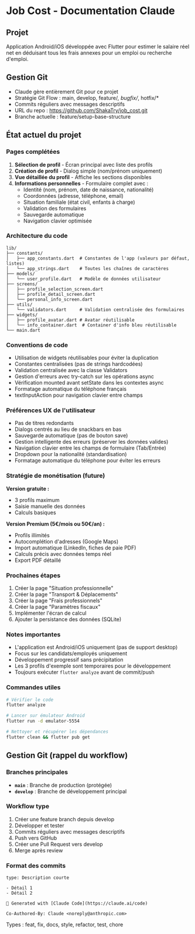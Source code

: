 # Job Cost - Documentation Claude

## Projet
Application Android/iOS développée avec Flutter pour estimer le salaire réel net en déduisant tous les frais annexes pour un emploi ou recherche d'emploi.

## Gestion Git
- Claude gère entièrement Git pour ce projet
- Stratégie Git Flow : main, develop, feature/*, bugfix/*, hotfix/*
- Commits réguliers avec messages descriptifs
- URL du repo : https://github.com/ShakaTry/job_cost.git
- Branche actuelle : feature/setup-base-structure

## État actuel du projet

### Pages complétées
1. **Sélection de profil** - Écran principal avec liste des profils
2. **Création de profil** - Dialog simple (nom/prénom uniquement)
3. **Vue détaillée du profil** - Affiche les sections disponibles
4. **Informations personnelles** - Formulaire complet avec :
   - Identité (nom, prénom, date de naissance, nationalité)
   - Coordonnées (adresse, téléphone, email)
   - Situation familiale (état civil, enfants à charge)
   - Validation des formulaires
   - Sauvegarde automatique
   - Navigation clavier optimisée

### Architecture du code
```
lib/
├── constants/
│   ├── app_constants.dart  # Constantes de l'app (valeurs par défaut, listes)
│   └── app_strings.dart    # Toutes les chaînes de caractères
├── models/
│   └── user_profile.dart   # Modèle de données utilisateur
├── screens/
│   ├── profile_selection_screen.dart
│   ├── profile_detail_screen.dart
│   └── personal_info_screen.dart
├── utils/
│   └── validators.dart     # Validation centralisée des formulaires
├── widgets/
│   ├── profile_avatar.dart # Avatar réutilisable
│   └── info_container.dart  # Container d'info bleu réutilisable
└── main.dart
```

### Conventions de code
- Utilisation de widgets réutilisables pour éviter la duplication
- Constantes centralisées (pas de strings hardcodées)
- Validation centralisée avec la classe Validators
- Gestion d'erreurs avec try-catch sur les opérations async
- Vérification mounted avant setState dans les contextes async
- Formatage automatique du téléphone français
- textInputAction pour navigation clavier entre champs

### Préférences UX de l'utilisateur
- Pas de titres redondants
- Dialogs centrés au lieu de snackbars en bas
- Sauvegarde automatique (pas de bouton save)
- Gestion intelligente des erreurs (préserver les données valides)
- Navigation clavier entre les champs de formulaire (Tab/Entrée)
- Dropdown pour la nationalité (standardisation)
- Formatage automatique du téléphone pour éviter les erreurs

### Stratégie de monétisation (future)
**Version gratuite :**
- 3 profils maximum
- Saisie manuelle des données
- Calculs basiques

**Version Premium (5€/mois ou 50€/an) :**
- Profils illimités
- Autocomplétion d'adresses (Google Maps)
- Import automatique (LinkedIn, fiches de paie PDF)
- Calculs précis avec données temps réel
- Export PDF détaillé

### Prochaines étapes
1. Créer la page "Situation professionnelle"
2. Créer la page "Transport & Déplacements"
3. Créer la page "Frais professionnels"
4. Créer la page "Paramètres fiscaux"
5. Implémenter l'écran de calcul
6. Ajouter la persistance des données (SQLite)

### Notes importantes
- L'application est Android/iOS uniquement (pas de support desktop)
- Focus sur les candidats/employés uniquement
- Développement progressif sans précipitation
- Les 3 profils d'exemple sont temporaires pour le développement
- Toujours exécuter `flutter analyze` avant de commit/push

### Commandes utiles
```bash
# Vérifier le code
flutter analyze

# Lancer sur émulateur Android
flutter run -d emulator-5554

# Nettoyer et récupérer les dépendances
flutter clean && flutter pub get
```

## Gestion Git (rappel du workflow)

### Branches principales
- **`main`** : Branche de production (protégée)
- **`develop`** : Branche de développement principal

### Workflow type
1. Créer une feature branch depuis develop
2. Développer et tester
3. Commits réguliers avec messages descriptifs
4. Push vers GitHub
5. Créer une Pull Request vers develop
6. Merge après review

### Format des commits
```
type: Description courte

- Détail 1
- Détail 2

🤖 Generated with [Claude Code](https://claude.ai/code)

Co-Authored-By: Claude <noreply@anthropic.com>
```

Types : feat, fix, docs, style, refactor, test, chore